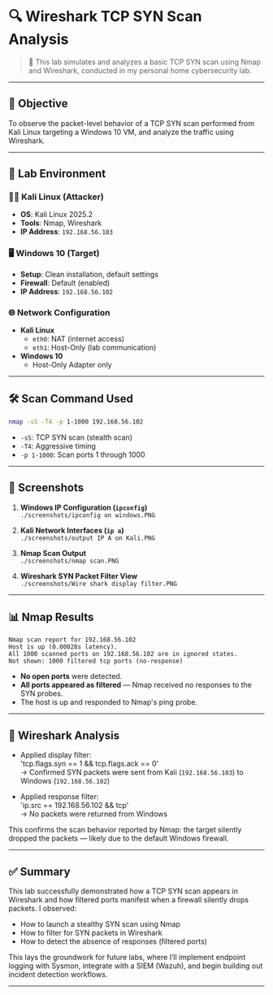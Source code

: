 # 🔍 Wireshark TCP SYN Scan Analysis

> 🧪 This lab simulates and analyzes a basic TCP SYN scan using Nmap and Wireshark, conducted in my personal home cybersecurity lab.

---

## 🎯 Objective

To observe the packet-level behavior of a TCP SYN scan performed from Kali Linux targeting a Windows 10 VM, and analyze the traffic using Wireshark.

---

## 🧪 Lab Environment

### 🧑‍💻 Kali Linux (Attacker)
- **OS**: Kali Linux 2025.2  
- **Tools**: Nmap, Wireshark  
- **IP Address**: `192.168.56.103`

### 🖥️ Windows 10 (Target)
- **Setup**: Clean installation, default settings  
- **Firewall**: Default (enabled)  
- **IP Address**: `192.168.56.102`

### 🌐 Network Configuration
- **Kali Linux**
  - `eth0`: NAT (internet access)  
  - `eth1`: Host-Only (lab communication)
- **Windows 10**
  - Host-Only Adapter only

---

## 🛠️ Scan Command Used

```bash
nmap -sS -T4 -p 1-1000 192.168.56.102
```

- `-sS`: TCP SYN scan (stealth scan)  
- `-T4`: Aggressive timing  
- `-p 1-1000`: Scan ports 1 through 1000

---

## 📸 Screenshots

1. **Windows IP Configuration (`ipconfig`)**  
   `./screenshots/ipconfig on windows.PNG`

2. **Kali Network Interfaces (`ip a`)**  
   `./screenshots/output IP A on Kali.PNG`

3. **Nmap Scan Output**  
   `./screenshots/nmap scan.PNG`

4. **Wireshark SYN Packet Filter View**  
   `./screenshots/Wire shark display filter.PNG`

---

## 📊 Nmap Results

```text
Nmap scan report for 192.168.56.102
Host is up (0.00028s latency).
All 1000 scanned ports on 192.168.56.102 are in ignored states.
Not shown: 1000 filtered tcp ports (no-response)
```

- **No open ports** were detected.  
- **All ports appeared as filtered** — Nmap received no responses to the SYN probes.  
- The host is up and responded to Nmap's ping probe.

---

## 🔬 Wireshark Analysis

- Applied display filter:  
  'tcp.flags.syn == 1 && tcp.flags.ack == 0'  
  → Confirmed SYN packets were sent from Kali (`192.168.56.103`) to Windows (`192.168.56.102`)

- Applied response filter:  
  'ip.src == 192.168.56.102 && tcp'  
  → No packets were returned from Windows

This confirms the scan behavior reported by Nmap: the target silently dropped the packets — likely due to the default Windows firewall.

---

## ✅ Summary

This lab successfully demonstrated how a TCP SYN scan appears in Wireshark and how filtered ports manifest when a firewall silently drops packets. I observed:

- How to launch a stealthy SYN scan using Nmap  
- How to filter for SYN packets in Wireshark  
- How to detect the absence of responses (filtered ports)

This lays the groundwork for future labs, where I’ll implement endpoint logging with Sysmon, integrate with a SIEM (Wazuh), and begin building out incident detection workflows.

---


